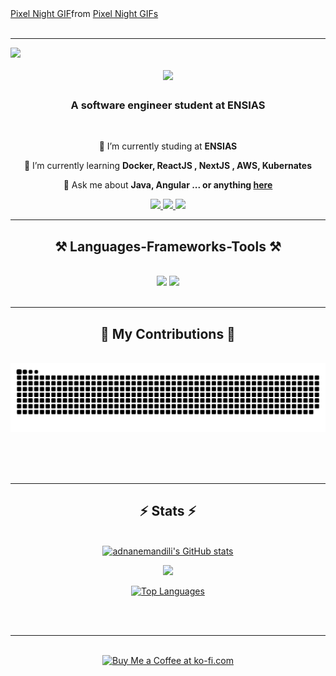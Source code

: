 <div class="tenor-gif-embed" data-postid="21412193" data-share-method="host" data-aspect-ratio="1.77778" data-width="100%"><a href="https://tenor.com/view/pixel-night-gif-21412193">Pixel Night GIF</a>from <a href="https://tenor.com/search/pixel+night-gifs">Pixel Night GIFs</a></div> <script type="text/javascript" async src="https://tenor.com/embed.js"></script>

<br/>
<hr/>

<img align="left" src="https://visitor-badge.laobi.icu/badge?page_id=adnanemandili.adnanemandili" />

<h1 align="center">
    <img src="https://readme-typing-svg.herokuapp.com/?font=Righteous&size=35&center=true&vCenter=true&width=500&height=70&duration=4000&lines=Hi+There!+👋;+I'm+Adnane+Mandili!;" />
</h1>

<h3 align="center">A software engineer student at ENSIAS </h3>

<br/>

<div align="center">
 
 🔭 I’m currently studing at **ENSIAS**
 
 🌱 I’m currently learning **Docker, ReactJS , NextJS , AWS, Kubernates**

💬 Ask me about **Java, Angular ... or anything [here](https://github.com/adnanemandili)**


 </div>
 
<div align="center"> 
  <a href="mailto:adnanemandili@gmail.com">
    <img src="https://img.shields.io/badge/Gmail-333333?style=for-the-badge&logo=gmail&logoColor=red" />
  </a>
  <a href="https://linkedin.com/in/adnane-mandili-12997b251" target="_blank">
    <img src="https://img.shields.io/badge/LinkedIn-0077B5?style=for-the-badge&logo=linkedin&logoColor=white" target="_blank" />
  </a>
  <a href="https://adnanemandili.github.io" target="_blank">
     <img src="https://img.shields.io/badge/Portfolio-FF5722?style=for-the-badge&logo=todoist&logoColor=white" target="_blank" /> <!-- sqlite, safari, google-chrome are other good icon options -->
  </a>
</div>

 <hr/>
 
<h2 align="center">⚒️ Languages-Frameworks-Tools ⚒️</h2>
<br/>
<div align="center">
    <img src="https://skillicons.dev/icons?i=react,bootstrap,html,css,tailwind,git,angular,threejs,vite,nextjs" />
    <img src="https://skillicons.dev/icons?i=python,javascript,typescript,c,java,mysql,flask,postgres,spring,postman" /><br>
</div>

<br/>
<hr/>

<div align="center">
  <h2>🐍 My Contributions 🐍</h2>
  <br>
  <img alt="snake eating my contributions" src="https://raw.githubusercontent.com/adnanemandili/adnanemandili/output/github-contribution-grid-snake.svg" />
  
  <br/><br/><br/>
</div>

<hr/>

<h2 align="center">⚡ Stats ⚡</h2>
<br>
<div align=center>
  <a href="http://www.github.com/adnanemandili"><img src="https://github-readme-stats.vercel.app/api?username=adnanemandili&show_icons=true&hide=&count_private=true&title_color=0891b2&text_color=10b981&icon_color=3382ed&bg_color=0f172a&hide_border=true&show_icons=true" alt="adnanemandili's GitHub stats" /></a>

<a href="http://www.github.com/adnanemandili"><img src="https://github-readme-streak-stats.herokuapp.com/?user=adnanemandili&stroke=10b981&background=0f172a&ring=0891b2&fire=0891b2&currStreakNum=10b981&currStreakLabel=0891b2&sideNums=10b981&sideLabels=10b981&dates=10b981&hide_border=true" /></a>

<a href="https://github.com/adnanemandili" align="left"><img src="https://github-readme-stats.vercel.app/api/top-langs/?username=adnanemandili&langs_count=10&title_color=0891b2&text_color=10b981&icon_color=3382ed&bg_color=0f172a&hide_border=true&locale=en&custom_title=Top%20%Languages" alt="Top Languages" /></a>
</div>

<br/><br/>

<hr/>

<br/>

<div align="center">
<a href='https://ko-fi.com/adnanemandili' target='_blank'><img height='64' style='border:0px;height:64px;' src='https://storage.ko-fi.com/cdn/kofi1.png?v=3' border='0' alt='Buy Me a Coffee at ko-fi.com' /></a>
</div>

<br/>
